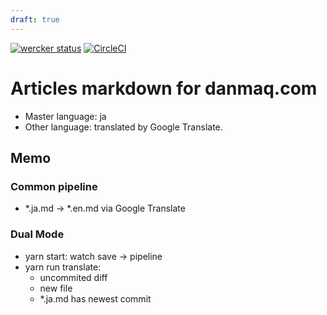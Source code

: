 ```yaml
---
draft: true
---
```


[![wercker status](https://app.wercker.com/status/85b41d5ce327dee9d18b34a498e171bf/s/master "wercker status")](https://app.wercker.com/project/byKey/85b41d5ce327dee9d18b34a498e171bf)
[![CircleCI](https://circleci.com/gh/danmaq/danmaq.article/tree/master.svg?style=svg)](https://circleci.com/gh/danmaq/danmaq.article/tree/master)

# Articles markdown for danmaq.com

* Master language: ja
* Other language: translated by Google Translate.

## Memo

### Common pipeline

* *.ja.md -> *.en.md via Google Translate

### Dual Mode

* yarn start: watch save -> pipeline
* yarn run translate:
    * uncommited diff
    * new file
    * *.ja.md has newest commit
